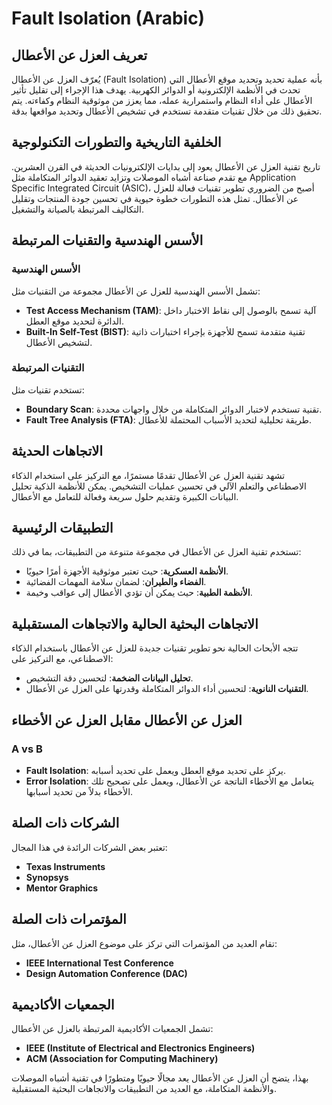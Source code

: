 # Fault Isolation (Arabic)

## تعريف العزل عن الأعطال
يُعرّف العزل عن الأعطال (Fault Isolation) بأنه عملية تحديد وتحديد موقع الأعطال التي تحدث في الأنظمة الإلكترونية أو الدوائر الكهربية. يهدف هذا الإجراء إلى تقليل تأثير الأعطال على أداء النظام واستمرارية عمله، مما يعزز من موثوقية النظام وكفاءته. يتم تحقيق ذلك من خلال تقنيات متقدمة تستخدم في تشخيص الأعطال وتحديد مواقعها بدقة.

## الخلفية التاريخية والتطورات التكنولوجية
تاريخ تقنية العزل عن الأعطال يعود إلى بدايات الإلكترونيات الحديثة في القرن العشرين. مع تقدم صناعة أشباه الموصلات وتزايد تعقيد الدوائر المتكاملة مثل Application Specific Integrated Circuit (ASIC)، أصبح من الضروري تطوير تقنيات فعالة للعزل عن الأعطال. تمثل هذه التطورات خطوة حيوية في تحسين جودة المنتجات وتقليل التكاليف المرتبطة بالصيانة والتشغيل.

## الأسس الهندسية والتقنيات المرتبطة
### الأسس الهندسية
تشمل الأسس الهندسية للعزل عن الأعطال مجموعة من التقنيات مثل:
- **Test Access Mechanism (TAM)**: آلية تسمح بالوصول إلى نقاط الاختبار داخل الدائرة لتحديد موقع العطل.
- **Built-In Self-Test (BIST)**: تقنية متقدمة تسمح للأجهزة بإجراء اختبارات ذاتية لتشخيص الأعطال.

### التقنيات المرتبطة
تستخدم تقنيات مثل:
- **Boundary Scan**: تقنية تستخدم لاختبار الدوائر المتكاملة من خلال واجهات محددة.
- **Fault Tree Analysis (FTA)**: طريقة تحليلية لتحديد الأسباب المحتملة للأعطال.

## الاتجاهات الحديثة
تشهد تقنية العزل عن الأعطال تقدمًا مستمرًا، مع التركيز على استخدام الذكاء الاصطناعي والتعلم الآلي في تحسين عمليات التشخيص. يمكن للأنظمة الذكية تحليل البيانات الكبيرة وتقديم حلول سريعة وفعالة للتعامل مع الأعطال.

## التطبيقات الرئيسية
تستخدم تقنية العزل عن الأعطال في مجموعة متنوعة من التطبيقات، بما في ذلك:
- **الأنظمة العسكرية**: حيث تعتبر موثوقية الأجهزة أمرًا حيويًا.
- **الفضاء والطيران**: لضمان سلامة المهمات الفضائية.
- **الأنظمة الطبية**: حيث يمكن أن تؤدي الأعطال إلى عواقب وخيمة.

## الاتجاهات البحثية الحالية والاتجاهات المستقبلية
تتجه الأبحاث الحالية نحو تطوير تقنيات جديدة للعزل عن الأعطال باستخدام الذكاء الاصطناعي، مع التركيز على:
- **تحليل البيانات الضخمة**: لتحسين دقة التشخيص.
- **التقنيات النانوية**: لتحسين أداء الدوائر المتكاملة وقدرتها على العزل عن الأعطال.

## العزل عن الأعطال مقابل العزل عن الأخطاء
### A vs B
- **Fault Isolation**: يركز على تحديد موقع العطل ويعمل على تحديد أسبابه.
- **Error Isolation**: يتعامل مع الأخطاء الناتجة عن الأعطال، ويعمل على تصحيح تلك الأخطاء بدلاً من تحديد أسبابها.

## الشركات ذات الصلة
تعتبر بعض الشركات الرائدة في هذا المجال:
- **Texas Instruments**
- **Synopsys**
- **Mentor Graphics**

## المؤتمرات ذات الصلة
تقام العديد من المؤتمرات التي تركز على موضوع العزل عن الأعطال، مثل:
- **IEEE International Test Conference**
- **Design Automation Conference (DAC)**

## الجمعيات الأكاديمية
تشمل الجمعيات الأكاديمية المرتبطة بالعزل عن الأعطال:
- **IEEE (Institute of Electrical and Electronics Engineers)**
- **ACM (Association for Computing Machinery)**

بهذا، يتضح أن العزل عن الأعطال يعد مجالًا حيويًا ومتطورًا في تقنية أشباه الموصلات والأنظمة المتكاملة، مع العديد من التطبيقات والاتجاهات البحثية المستقبلية.